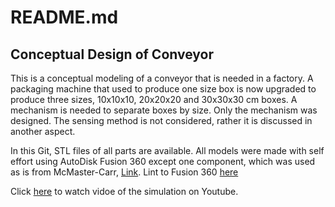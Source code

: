 # README.md

## Conceptual Design of Conveyor
This is a conceptual modeling of a conveyor that is needed in a factory. A packaging machine that used to produce one size box is now upgraded to produce three sizes, 10x10x10, 20x20x20 and 30x30x30 cm boxes. A mechanism is needed to separate boxes by size. Only the mechanism was designed. The sensing method is not considered, rather it is discussed in another aspect.

In this Git, STL files of all parts are available. All models were made with self effort using AutoDisk Fusion 360 except one component, which was used as is from McMaster-Carr, [Link](https://www.mcmaster.com/). Lint to Fusion 360 [here](https://www.autodesk.com/products/fusion-360/overview)

Click [here](https://youtu.be/U1dDyClUCZI) to watch vidoe of the simulation on Youtube.

